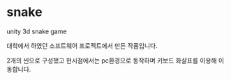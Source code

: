 # snake
unity 3d snake game

대학에서 하였던 소프트웨어 프로젝트에서 만든 작품입니다.

2개의 씬으로 구성했고 현시점에서는 pc환경으로 동작하며 키보드 화살표를 이용해 이동합니다.
